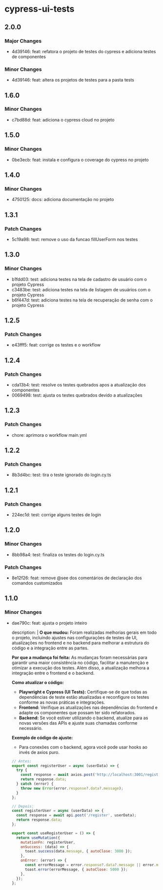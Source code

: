 # cypress-ui-tests

## 2.0.0

### Major Changes

- 4d39146: feat: refatora o projeto de testes do cypress e adiciona testes de componentes

### Minor Changes

- 4d39146: feat: altera os projetos de testes para a pasta tests

## 1.6.0

### Minor Changes

- c7bd88d: feat: adiciona o cypress cloud no projeto

## 1.5.0

### Minor Changes

- 0be3ecb: feat: instala e configura o coverage do cypress no projeto

## 1.4.0

### Minor Changes

- 4750125: docs: adiciona documentação no projeto

## 1.3.1

### Patch Changes

- 5c19a98: test: remove o uso da funcao fillUserForm nos testes

## 1.3.0

### Minor Changes

- b1fdd03: test: adiciona testes na tela de cadastro de usuário com o projeto Cypress
- c3483be: test: adiciona testes na tela de listagem de usuários com o projeto Cypress
- b6f447d: test: adiciona testes na tela de recuperação de senha com o projeto Cypress

## 1.2.5

### Patch Changes

- e43fff5: feat: corrige os testes e o workflow

## 1.2.4

### Patch Changes

- cda13b4: test: resolve os testes quebrados apos a atualização dos componentes
- 0069498: test: ajusta os testes quebrados devido a atualizações

## 1.2.3

### Patch Changes

- chore: aprimora o workflow main.yml

## 1.2.2

### Patch Changes

- 8b3d4bc: test: tira o teste ignorado do login.cy.ts

## 1.2.1

### Patch Changes

- 224ec1d: test: corrige alguns testes de login

## 1.2.0

### Minor Changes

- 8bb98a4: test: finaliza os testes do login.cy.ts

### Patch Changes

- 8e12f26: feat: remove @see dos comentários de declaração dos comandos customizados

## 1.1.0

### Minor Changes

- dae790c: feat: ajusta o projeto inteiro

  description: |
  **O que mudou:**
  Foram realizadas melhorias gerais em todo o projeto, incluindo ajustes nas configurações de testes de UI, atualizações no frontend e no backend para melhorar a estrutura do código e a integração entre as partes.

  **Por que a mudança foi feita:**
  As mudanças foram necessárias para garantir uma maior consistência no código, facilitar a manutenção e otimizar a execução dos testes. Além disso, a atualização melhora a integração entre o frontend e o backend.

  **Como atualizar o código:**

  - **Playwright e Cypress (UI Tests):** Certifique-se de que todas as dependências de teste estão atualizadas e reconfigure os testes conforme as novas práticas e integrações.
  - **Frontend:** Verifique as atualizações nas dependências do frontend e adapte os componentes que possam ter sido refatorados.
  - **Backend:** Se você estiver utilizando o backend, atualize para as novas versões das APIs e ajuste suas chamadas conforme necessário.

  **Exemplo de código de ajuste:**

  - Para conexões com o backend, agora você pode usar hooks ao invés de axios puro.

  ```js
  // Antes:
  export const registerUser = async (userData) => {
    try {
      const response = await axios.post('http://localhost:3001/register', userData);
      return response.data;
    } catch (error) {
      throw new Error(error.response?.data?.message);
    }
  };

  // Depois:
  const registerUser = async (userData) => {
    const response = await api.post('/register', userData);
    return response.data;
  };

  export const useRegisterUser = () => {
    return useMutation({
      mutationFn: registerUser,
      onSuccess: (data) => {
        toast.success(data.message, { autoClose: 3000 });
      },
      onError: (error) => {
        const errorMessage = error.response?.data?.message || error.message;
        toast.error(errorMessage, { autoClose: 5000 });
      },
    });
  };
  ```
